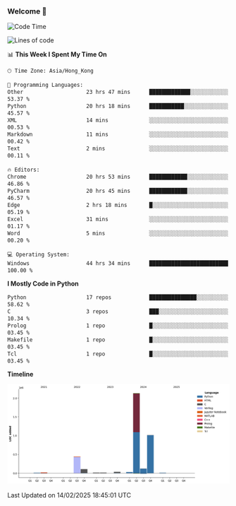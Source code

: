 ### Welcome 👋

<!--START_SECTION:waka-->
![Code Time](http://img.shields.io/badge/Code%20Time-1%2C443%20hrs%2025%20mins-blue)

![Lines of code](https://img.shields.io/badge/From%20Hello%20World%20I%27ve%20Written-3.9%20million%20lines%20of%20code-blue)

📊 **This Week I Spent My Time On** 

```text
🕑︎ Time Zone: Asia/Hong_Kong

💬 Programming Languages: 
Other                    23 hrs 47 mins      █████████████░░░░░░░░░░░░   53.37 % 
Python                   20 hrs 18 mins      ███████████░░░░░░░░░░░░░░   45.57 % 
XML                      14 mins             ░░░░░░░░░░░░░░░░░░░░░░░░░   00.53 % 
Markdown                 11 mins             ░░░░░░░░░░░░░░░░░░░░░░░░░   00.42 % 
Text                     2 mins              ░░░░░░░░░░░░░░░░░░░░░░░░░   00.11 % 

🔥 Editors: 
Chrome                   20 hrs 53 mins      ████████████░░░░░░░░░░░░░   46.86 % 
PyCharm                  20 hrs 45 mins      ████████████░░░░░░░░░░░░░   46.57 % 
Edge                     2 hrs 18 mins       █░░░░░░░░░░░░░░░░░░░░░░░░   05.19 % 
Excel                    31 mins             ░░░░░░░░░░░░░░░░░░░░░░░░░   01.17 % 
Word                     5 mins              ░░░░░░░░░░░░░░░░░░░░░░░░░   00.20 % 

💻 Operating System: 
Windows                  44 hrs 34 mins      █████████████████████████   100.00 % 
```

**I Mostly Code in Python** 

```text
Python                   17 repos            ███████████████░░░░░░░░░░   58.62 % 
C                        3 repos             ███░░░░░░░░░░░░░░░░░░░░░░   10.34 % 
Prolog                   1 repo              █░░░░░░░░░░░░░░░░░░░░░░░░   03.45 % 
Makefile                 1 repo              █░░░░░░░░░░░░░░░░░░░░░░░░   03.45 % 
Tcl                      1 repo              █░░░░░░░░░░░░░░░░░░░░░░░░   03.45 % 
```



**Timeline**

![Lines of Code chart](https://raw.githubusercontent.com/xhj2501/xhj2501/main/assets/bar_graph.png)


 Last Updated on 14/02/2025 18:45:01 UTC
<!--END_SECTION:waka-->

